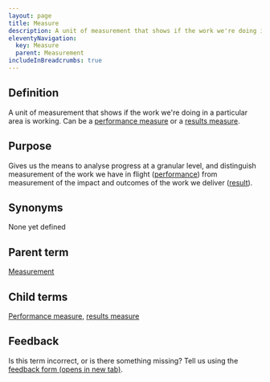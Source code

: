 ```yaml
---
layout: page
title: Measure
description: A unit of measurement that shows if the work we're doing in a particular area is working. Can be a 'performance measure' or a 'results measure'.
eleventyNavigation:
  key: Measure
  parent: Measurement
includeInBreadcrumbs: true
---
```


## Definition

A unit of measurement that shows if the work we're doing in a particular area is working. Can be a [performance measure](/a-to-z/performance-measure) or a [results measure](/a-to-z/results-measure).

## Purpose

Gives us the means to analyse progress at a granular level, and distinguish measurement of the work we have in flight ([performance](/a-to-z/performance)) from measurement of the impact and outcomes of the work we deliver ([result](/a-to-z/result)).

## Synonyms

None yet defined

## Parent term

[Measurement](/a-to-z/measurement)

## Child terms

[Performance measure](/a-to-z/performance-measure), [results measure](/a-to-z/results-measure)

## Feedback

Is this term incorrect, or is there something missing? Tell us using the <a href=" https://forms.office.com/Pages/ResponsePage.aspx?id=DpxP-knna0i8NIr6EGM3VnGGqao7aCRJpUj9ujjADTdUM1JPNkEwRUdJUVpLQjhCMVZVQklDRDVHRC4u" target="_blank">feedback form (opens in new tab)</a>.

